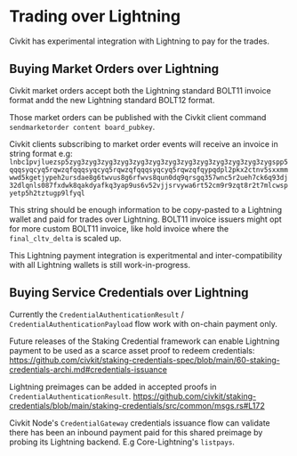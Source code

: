 Trading over Lightning
======================

Civkit has experimental integration with Lightning to pay for the trades.

Buying Market Orders over Lightning
-----------------------------------

Civkit market orders accept both the Lightning standard BOLT11 invoice format andd the new Lightning standard BOLT12 format.

Those market orders can be published with the Civkit client command `sendmarketorder content board_pubkey`.

Civkit clients subscribing to market order events will receive an invoice in string format e.g:
`lnbc1pvjluezsp5zyg3zyg3zyg3zyg3zyg3zyg3zyg3zyg3zyg3zyg3zyg3zyg3zygspp5qqqsyqcyq5rqwzqfqqqsyqcyq5rqwzqfqqqsyqcyq5rqwzqfqypqdpl2pkx2ctnv5sxxmmwwd5kgetjypeh2ursdae8g6twvus8g6rfwvs8qun0dq9qrsgq357wnc5r2ueh7ck6q93dj32dlqnls087fxdwk8qakdyafkq3yap9us6v52vjjsrvywa6rt52cm9r9zqt8r2t7mlcwspyetp5h2tztugp9lfyql`

This string should be enough information to be copy-pasted to a Lightning wallet and paid for trades over Lightning.
BOLT11 invoice issuers might opt for more custom BOLT11 invoice, like hold invoice where the `final_cltv_delta` is scaled up. 

This Lightning payment integration is experitmental and inter-compatibility with all Lightning wallets is still work-in-progress.

Buying Service Credentials over Lightning
-----------------------------------------

Currently the `CredentialAuthenticationResult` / `CredentialAuthenticationPayload` flow work with on-chain payment only.

Future releases of the Staking Credential framework can enable Lightning payment to be used as a scarce asset proof to redeem credentials:
https://github.com/civkit/staking-credentials-spec/blob/main/60-staking-credentials-archi.md#credentials-issuance

Lightning preimages can be added in accepted proofs in `CredentialAuthenticationResult`.
https://github.com/civkit/staking-credentials/blob/main/staking-credentials/src/common/msgs.rs#L172

Civkit Node's `CredentialGateway` credentials issuance flow can validate there has been an inbound payment paid for this
shared preimage by probing its Lightning backend. E.g Core-Lightning's `listpays`.
